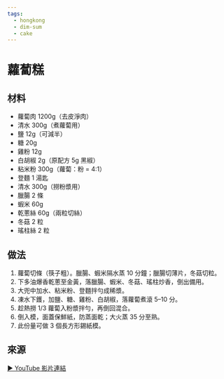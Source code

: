 ```yaml
---
tags:
  - hongkong
  - dim-sum
  - cake
---
```


# 蘿蔔糕

## 材料
- 蘿蔔肉 1200g（去皮淨肉）
- 清水 300g（煮蘿蔔用）
- 鹽 12g（可減半）
- 糖 20g
- 雞粉 12g
- 白胡椒 2g（原配方 5g 黑椒）
- 粘米粉 300g（蘿蔔：粉 = 4:1）
- 登麵 1 湯匙
- 清水 300g（撈粉漿用）
- 臘腸 2 條
- 蝦米 60g
- 乾蔥絲 60g（兩粒切絲）
- 冬菇 2 粒
- 瑤柱絲 2 粒

## 做法
1. 蘿蔔切條（筷子粗）。臘腸、蝦米隔水蒸 10 分鐘；臘腸切薄片，冬菇切粒。
2. 下多油爆香乾蔥至金黃，落臘腸、蝦米、冬菇、瑤柱炒香，倒出備用。
3. 大兜中加水、粘米粉、登麵拌勻成稀漿。
4. 凍水下鑊，加鹽、糖、雞粉、白胡椒，落蘿蔔煮滾 5–10 分。
5. 趁熱撈 1/3 蘿蔔入粉漿拌勻，再倒回混合。
6. 倒入模，面蓋保鮮紙，防蒸面乾；大火蒸 35 分至熟。
7. 此份量可做 3 個長方形錫紙模。

## 來源
[▶ YouTube 影片連結](https://www.youtube.com/watch?v=G5vGI1V4PqU&t=630s)
